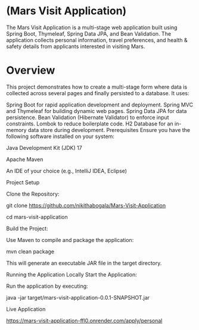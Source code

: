 # (Mars Visit Application)

The Mars Visit Application is a multi-stage web application built using Spring Boot, Thymeleaf, Spring Data JPA, and Bean Validation. The application collects personal information, travel preferences, and health & safety details from applicants interested in visiting Mars.

# Overview

This project demonstrates how to create a multi-stage form where data is collected across several pages and finally persisted to a database. It uses:

Spring Boot for rapid application development and deployment.
Spring MVC and Thymeleaf for building dynamic web pages.
Spring Data JPA for data persistence.
Bean Validation (Hibernate Validator) to enforce input constraints.
Lombok to reduce boilerplate code.
H2 Database for an in-memory data store during development.
Prerequisites
Ensure you have the following software installed on your system:

Java Development Kit (JDK) 17

Apache Maven

An IDE of your choice (e.g., IntelliJ IDEA, Eclipse)

Project Setup

Clone the Repository:

git clone https://github.com/nikithabogala/Mars-Visit-Application

cd mars-visit-application

Build the Project:

Use Maven to compile and package the application:

mvn clean package

This will generate an executable JAR file in the target directory.

Running the Application Locally
Start the Application:

Run the application by executing:

java -jar target/mars-visit-application-0.0.1-SNAPSHOT.jar


Live Application

https://mars-visit-application-ffl0.onrender.com/apply/personal
